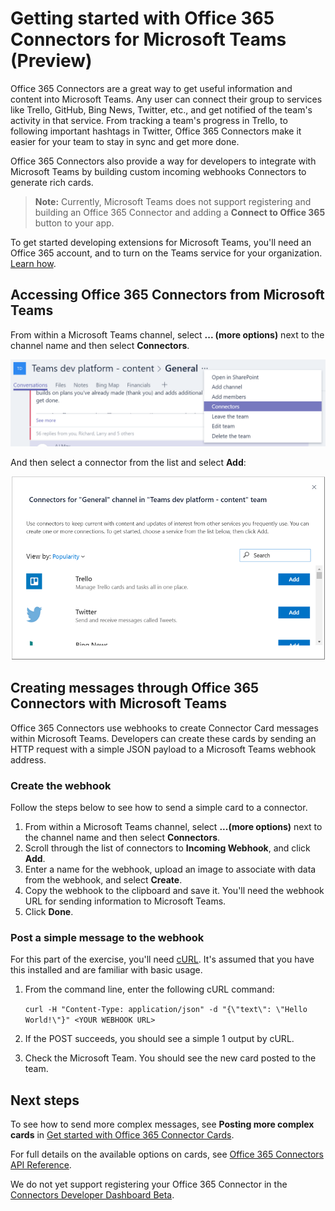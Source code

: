﻿# Getting started with Office 365 Connectors for Microsoft Teams (Preview)

Office 365 Connectors are a great way to get useful information and content into Microsoft Teams. Any user can connect their group to services like Trello, GitHub, Bing News, Twitter, etc., and get notified of the team's activity in that service. From tracking a team's progress in Trello, to following important hashtags in Twitter, Office 365 Connectors make it easier for your team to stay in sync and get more done.

Office 365 Connectors also provide a way for developers to integrate with Microsoft Teams by building custom incoming webhooks Connectors to generate rich cards.
>**Note:** Currently, Microsoft Teams does not support registering and building an Office 365 Connector and adding a **Connect to Office 365** button to your app. 

To get started developing extensions for Microsoft Teams, you'll need an Office 365 account, and to turn on the Teams service for your organization. [Learn how](setup.md).

## Accessing Office 365 Connectors from Microsoft Teams

From within a Microsoft Teams channel, select **... (more options)** next to the channel name and then select **Connectors**.

![Screenshot of the right-click menu next to the channel name, with the Connectors option selected.](images/connector_select.png)

And then select a connector from the list and select **Add**:

![Screenshot of a dialog box showing a list of available connectors, with buttons for adding each one.](images/connector_list.png)

## Creating messages through Office 365 Connectors with Microsoft Teams

Office 365 Connectors use webhooks to create Connector Card messages within Microsoft Teams. Developers can create these cards by sending an HTTP request with a simple JSON payload to a Microsoft Teams webhook address. 

### Create the webhook

Follow the steps below to see how to send a simple card to a connector.

1. From within a Microsoft Teams channel, select **...(more options)** next to the channel name and then select **Connectors**.
2. Scroll through the list of connectors to **Incoming Webhook**, and click **Add**.
3. Enter a name for the webhook, upload an image to associate with data from the webhook, and select **Create**.
4. Copy the webhook to the clipboard and save it. You'll need the webhook URL for sending information to Microsoft Teams.
5. Click **Done**.

### Post a simple message to the webhook

For this part of the exercise, you'll need [cURL](https://curl.haxx.se/). It's assumed that you have this installed and are familiar with basic usage.

1.	From the command line, enter the following cURL command:

	`curl -H "Content-Type: application/json" -d "{\"text\": \"Hello World!\"}" <YOUR WEBHOOK URL>`

2.	If the POST succeeds, you should see a simple 1 output by cURL.

3.	Check the Microsoft Team. You should see the new card posted to the team.

## Next steps

To see how to send more complex messages, see **Posting more complex cards** in [Get started with Office 365 Connector Cards](https://dev.outlook.com/Connectors/GetStarted).

For full details on the available options on cards, see [Office 365 Connectors API Reference](https://dev.outlook.com/Connectors/Reference).

We do not yet support registering your Office 365 Connector in the [Connectors Developer Dashboard Beta](https://dev.outlook.com/Connectors/ConnectButton).



